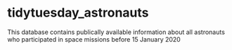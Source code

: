 # tidytuesday_astronauts
This database contains publically available information about all astronauts who participated in space missions before 15 January 2020 
